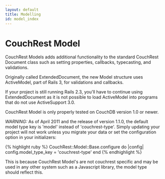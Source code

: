 ```yaml
---
layout: default
title: Modelling
id: model_index
---
```


# CouchRest Model

CouchRest Models adds additional functionality to the standard CouchRest Document class such as
setting properties, callbacks, typecasting, and validations.

Originally called ExtendedDocument, the new Model structure uses ActiveModel, part of Rails 3, 
for validations and callbacks.

If your project is still running Rails 2.3, you'll have to continue using ExtendedDocument as 
it is not possible to load ActiveModel into programs that do not use ActiveSupport 3.0.

CouchRest Model is only properly tested on CouchDB version 1.0 or newer.

*WARNING:* As of April 2011 and the release of version 1.1.0, the default model type key is 'model' instead of 'couchrest-type'. Simply updating your project will not work unless you migrate your data or set the configuration option in your initializers:

{% highlight ruby %}
CouchRest::Model::Base.configure do |config|
  config.model_type_key = 'couchrest-type'
end
{% endhighlight %}

This is because CouchRest Model's are not couchrest specific and may be used in any other system such as a Javascript library, the model type should reflect this.


